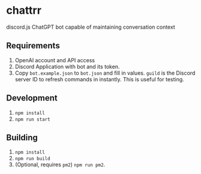 # chattrr
discord.js ChatGPT bot capable of maintaining conversation context

## Requirements

1. OpenAI account and API access
2. Discord Application with bot and its token.
3. Copy `bot.example.json` to `bot.json` and fill in values. `guild` is the Discord server ID to refresh commands in instantly. This is useful for testing.

## Development

1. `npm install`
2. `npm run start`

## Building

1. `npm install`
2. `npm run build`
3. (Optional, requires `pm2`) `npm run pm2`.
